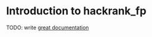 # Introduction to hackrank_fp

TODO: write [great documentation](http://jacobian.org/writing/what-to-write/)
